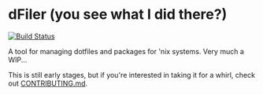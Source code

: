 # dFiler (you see what I did there?)

[![Build Status](https://travis-ci.org/pseudomuto/dfiler.svg?branch=master)](https://travis-ci.org/pseudomuto/dfiler)

A tool for managing dotfiles and packages for 'nix systems. Very much a WIP...

This is still early stages, but if you're interested in taking it for a whirl, check out
[CONTRIBUTING.md](CONTRIBUTING.md).
